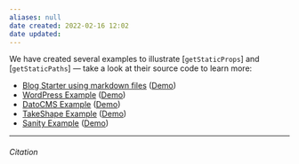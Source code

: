 ```yaml
---
aliases: null
date created: 2022-02-16 12:02
date updated:
---
```


We have created several examples to illustrate [`getStaticProps`] and [`getStaticPaths`] — take a look at their source code to learn more:

-   [Blog Starter using markdown files](https://github.com/vercel/next.js/tree/canary/examples/blog-starter) ([Demo](https://next-blog-starter.vercel.app/))
-   [WordPress Example](https://github.com/vercel/next.js/tree/canary/examples/cms-wordpress) ([Demo](https://next-blog-wordpress.vercel.app/))
-   [DatoCMS Example](https://github.com/vercel/next.js/tree/canary/examples/cms-datocms) ([Demo](https://next-blog-datocms.vercel.app/))
-   [TakeShape Example](https://github.com/vercel/next.js/tree/canary/examples/cms-takeshape) ([Demo](https://next-blog-takeshape.vercel.app/))
-   [Sanity Example](https://github.com/vercel/next.js/tree/canary/examples/cms-sanity) ([Demo](https://next-blog-sanity.vercel.app/))


---

###### Citation


